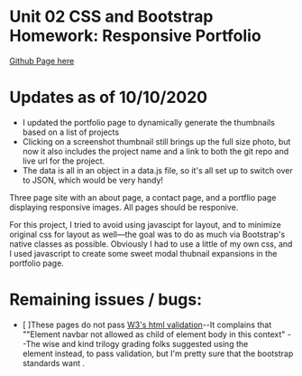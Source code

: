 # Unit 02 CSS and Bootstrap Homework: Responsive Portfolio
[Github Page here](https://b-dionysus.github.io/homework2-portfolio/portfolio.html)


# Updates as of 10/10/2020
* I updated the portfolio page to dynamically generate the thumbnails based on a list of projects
* Clicking on a screenshot thumbnail still brings up the full size photo, but now it also includes the project name and a link to both the git repo and live url for the project.
* The data is all in an object in a data.js file, so it's all set up to switch over to JSON, which would be very handy!



Three page site with an about page, a contact page, and a portflio page displaying responsive images. All pages should be responive.

For this project, I tried to avoid using javascipt for layout, and to minimize original css for layout as well—the goal was to do as much via Bootstrap's native classes as possible. Obviously I had to use a little of my own css, and I used javascript to create some sweet modal thubnail expansions in the portfolio page.

# Remaining issues / bugs:
- [ ]These pages do not pass [W3's html validation](https://validator.w3.org/)--It complains that ""Element navbar not allowed as child of element body in this context"
--The wise and kind trilogy grading folks suggested using the <nav> element instead, to pass validation, but I'm pretty sure that the bootstrap standards want <navbar>.
